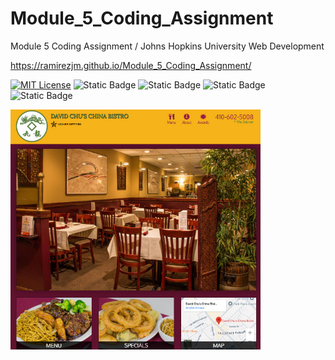 # Module_5_Coding_Assignment
Module 5 Coding Assignment / Johns Hopkins University Web Development

https://ramirezjm.github.io/Module_5_Coding_Assignment/

[![MIT License](https://img.shields.io/badge/License-MIT-green.svg)](https://choosealicense.com/licenses/mit/)
![Static Badge](https://img.shields.io/badge/HTML5-%23f06529)
![Static Badge](https://img.shields.io/badge/CSS3-%232965f1)
![Static Badge](https://img.shields.io/badge/Javascript-%23f0db4f)
![Static Badge](https://img.shields.io/badge/Ajax-64b5f6)

<div>
    <img src="./images/screenshot.jpg" width="400"img> 
</div>



